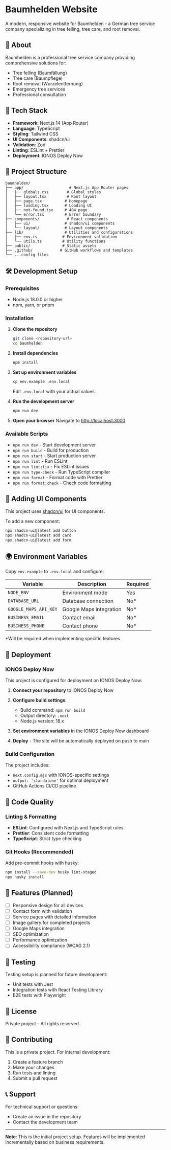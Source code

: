 # Baumhelden Website

A modern, responsive website for Baumhelden - a German tree service company specializing in tree felling, tree care, and root removal.

## 🌳 About

Baumhelden is a professional tree service company providing comprehensive solutions for:
- Tree felling (Baumfällung)
- Tree care (Baumpflege)
- Root removal (Wurzelentfernung)
- Emergency tree services
- Professional consultation

## 🚀 Tech Stack

- **Framework**: Next.js 14 (App Router)
- **Language**: TypeScript
- **Styling**: Tailwind CSS
- **UI Components**: shadcn/ui
- **Validation**: Zod
- **Linting**: ESLint + Prettier
- **Deployment**: IONOS Deploy Now

## 📁 Project Structure

```
baumhelden/
├── app/                    # Next.js App Router pages
│   ├── globals.css        # Global styles
│   ├── layout.tsx         # Root layout
│   ├── page.tsx          # Homepage
│   ├── loading.tsx       # Loading UI
│   ├── not-found.tsx     # 404 page
│   └── error.tsx         # Error boundary
├── components/            # React components
│   ├── ui/               # shadcn/ui components
│   └── layout/           # Layout components
├── lib/                  # Utilities and configurations
│   ├── env.ts           # Environment validation
│   └── utils.ts         # Utility functions
├── public/              # Static assets
├── .github/            # GitHub workflows and templates
└── ...config files
```

## 🛠️ Development Setup

### Prerequisites

- Node.js 18.0.0 or higher
- npm, yarn, or pnpm

### Installation

1. **Clone the repository**
   ```bash
   git clone <repository-url>
   cd baumhelden
   ```

2. **Install dependencies**
   ```bash
   npm install
   ```

3. **Set up environment variables**
   ```bash
   cp env.example .env.local
   ```
   Edit `.env.local` with your actual values.

4. **Run the development server**
   ```bash
   npm run dev
   ```

5. **Open your browser**
   Navigate to [http://localhost:3000](http://localhost:3000)

### Available Scripts

- `npm run dev` - Start development server
- `npm run build` - Build for production
- `npm run start` - Start production server
- `npm run lint` - Run ESLint
- `npm run lint:fix` - Fix ESLint issues
- `npm run type-check` - Run TypeScript compiler
- `npm run format` - Format code with Prettier
- `npm run format:check` - Check code formatting

## 🎨 Adding UI Components

This project uses [shadcn/ui](https://ui.shadcn.com/) for UI components.

To add a new component:

```bash
npx shadcn-ui@latest add button
npx shadcn-ui@latest add card
npx shadcn-ui@latest add form
```

## 🌍 Environment Variables

Copy `env.example` to `.env.local` and configure:

| Variable | Description | Required |
|----------|-------------|----------|
| `NODE_ENV` | Environment mode | Yes |
| `DATABASE_URL` | Database connection | No* |
| `GOOGLE_MAPS_API_KEY` | Google Maps integration | No* |
| `BUSINESS_EMAIL` | Contact email | No* |
| `BUSINESS_PHONE` | Contact phone | No* |

*Will be required when implementing specific features

## 🚀 Deployment

### IONOS Deploy Now

This project is configured for deployment on IONOS Deploy Now:

1. **Connect your repository** to IONOS Deploy Now
2. **Configure build settings**:
   - Build command: `npm run build`
   - Output directory: `.next`
   - Node.js version: 18.x

3. **Set environment variables** in the IONOS Deploy Now dashboard

4. **Deploy** - The site will be automatically deployed on push to main

### Build Configuration

The project includes:
- `next.config.mjs` with IONOS-specific settings
- `output: 'standalone'` for optimal deployment
- GitHub Actions CI/CD pipeline

## 🔧 Code Quality

### Linting & Formatting

- **ESLint**: Configured with Next.js and TypeScript rules
- **Prettier**: Consistent code formatting
- **TypeScript**: Strict type checking

### Git Hooks (Recommended)

Add pre-commit hooks with husky:

```bash
npm install --save-dev husky lint-staged
npx husky install
```

## 📱 Features (Planned)

- [ ] Responsive design for all devices
- [ ] Contact form with validation
- [ ] Service pages with detailed information
- [ ] Image gallery for completed projects
- [ ] Google Maps integration
- [ ] SEO optimization
- [ ] Performance optimization
- [ ] Accessibility compliance (WCAG 2.1)

## 🧪 Testing

Testing setup is planned for future development:

- Unit tests with Jest
- Integration tests with React Testing Library
- E2E tests with Playwright

## 📄 License

Private project - All rights reserved.

## 🤝 Contributing

This is a private project. For internal development:

1. Create a feature branch
2. Make your changes
3. Run tests and linting
4. Submit a pull request

## 📞 Support

For technical support or questions:
- Create an issue in the repository
- Contact the development team

---

**Note**: This is the initial project setup. Features will be implemented incrementally based on business requirements.
